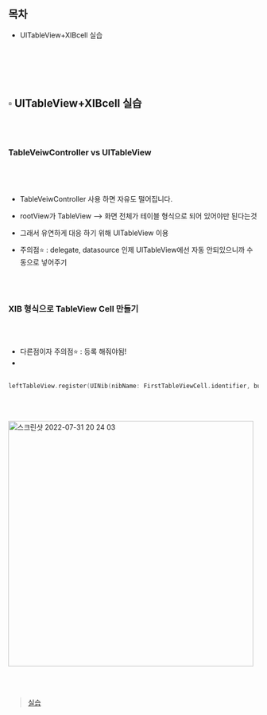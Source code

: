 ## 목차

* UITableView+XIBcell 실습

    

      

<br/><br/><br/><br/>

## ▫️ UITableView+XIBcell 실습

<br/><br/>

### TableVeiwController vs UITableView

<br/><br/>

### 

* TableVeiwController 사용 하면 자유도 떨어집니다.
* rootView가 TableView --> 화면 전체가 테이블 형식으로 되어 있어야만 된다는것
* 그래서 유연하게 대응 하기 위해 UITableView 이용

* 주의점⭐️ : delegate, datasource 인제 UITableView에선 자동 안되있으니까 수동으로 넣어주기

<br/><br/>

### XIB 형식으로 TableView Cell 만들기 

<br/><br/>

* 다른점이자 주의점⭐️ :  등록 해줘야됨!
* <br/><br/>

```swift
leftTableView.register(UINib(nibName: FirstTableViewCell.identifier, bundle: nil), forCellReuseIdentifier: FirstTableViewCell.identifier)
```

<br/><br/>

<img width="493" alt="스크린샷 2022-07-31 20 24 03" src="https://user-images.githubusercontent.com/106936018/182023945-b55b0fa9-18dc-4345-aec9-a83eb15ac9a9.png">

<br/><br/>

> [실습](https://github.com/haha1haka/iOS-Practice/tree/main/UITableView%2BXIBCell)
